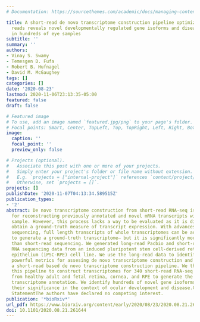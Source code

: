 ```yaml
---
# Documentation: https://sourcethemes.com/academic/docs/managing-content/

title: A short-read de novo transcriptome construction pipeline optimized by long
  reads reveals novel developmentally regulated gene isoforms and disease targets
  in hundreds of eye samples
subtitle: ''
summary: ''
authors:
- Vinay S. Swamy
- Temesgen D. Fufa
- Robert B. Hufnagel
- David M. McGaughey
tags: []
categories: []
date: '2020-08-23'
lastmod: 2020-11-06T23:13:35-05:00
featured: false
draft: false

# Featured image
# To use, add an image named `featured.jpg/png` to your page's folder.
# Focal points: Smart, Center, TopLeft, Top, TopRight, Left, Right, BottomLeft, Bottom, BottomRight.
image:
  caption: ''
  focal_point: ''
  preview_only: false

# Projects (optional).
#   Associate this post with one or more of your projects.
#   Simply enter your project's folder or file name without extension.
#   E.g. `projects = ["internal-project"]` references `content/project/deep-learning/index.md`.
#   Otherwise, set `projects = []`.
projects: []
publishDate: '2020-11-07T04:13:34.589515Z'
publication_types:
- '2'
abstract: De novo transcriptome construction from short-read RNA-seq is a common method
  for reconstructing previously annotated and novel mRNA transcripts within a given
  sample. However, this process lacks a way to be evaluated as it is difficult to
  obtain a ground-truth measure of transcript expression. With advances in third generation
  sequencing, full length transcripts of whole transcriptomes can be accurately sequenced
  to generate a ground-truth transcriptome— but it is significantly more expensive
  than short-read sequencing. We generated long-read Pacbio and short-read Illumina
  RNA sequencing data from an induced pluripotent stem cell-derived retinal pigmented
  epithelium (iPSC-RPE) cell line. We use the long-read data to identify simple but
  powerful metrics for assesing de novo transcriptome construction and to optimize
  a short-read based de novo transcriptome construction pipeline. We then apply this
  this pipeline to construct transcriptomes for 340 short-read RNA-seq samples originating
  from healthy adult and fetal retina, cornea, and RPE to generate the first pan-eye
  transcriptome annotation. We identify hundreds of novel gene isoforms and examine
  their significance in the context of ocular development and disease.Competing Interest
  StatementThe authors have declared no competing interest.
publication: '*bioRxiv*'
url_pdf: https://www.biorxiv.org/content/early/2020/08/23/2020.08.21.261644
doi: 10.1101/2020.08.21.261644
---
```

